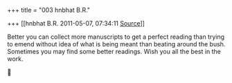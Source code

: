 +++
title = "003 hnbhat B.R."

+++
[[hnbhat B.R.	2011-05-07, 07:34:11 [Source](https://groups.google.com/g/samskrita/c/PitQQMjW3Rc)]]



Better you can collect more manuscripts to get a perfect reading than trying to emend without idea of what is being meant than beating around the bush. Sometimes you may find some better readings. Wish you all the best in the work.



